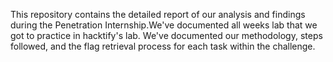This repository contains the detailed report of our analysis and findings during the Penetration Internship.We've documented all weeks lab that we got to practice in hacktify's lab.
We've documented our methodology, steps followed, and the flag retrieval process for each task within the challenge.
